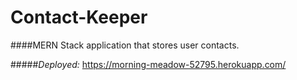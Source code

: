 # Contact-Keeper

####MERN Stack application that stores user contacts.

#####_Deployed:_ https://morning-meadow-52795.herokuapp.com/
